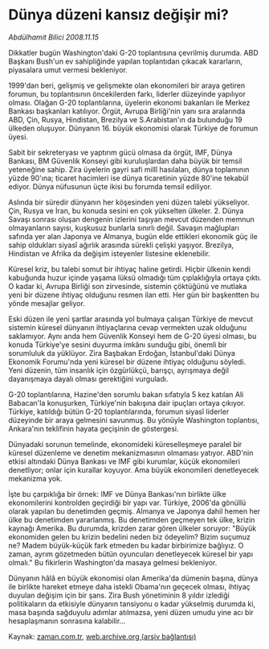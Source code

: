 # Dünya düzeni kansız değişir mi?

*Abdülhamit Bilici 2008.11.15*

<tr><td class="metin" colspan="2" style="padding-top: 20px; padding-left: 5px; padding-right: 10px;">Dikkatler bugün Washington'daki G-20 toplantısına çevrilmiş durumda. ABD Başkanı Bush'un ev sahipliğinde yapılan toplantıdan çıkacak kararların, piyasalara umut vermesi bekleniyor.</td></tr><tr><td class="metin" colspan="2" style="padding-top: 20px; padding-left: 5px; padding-right: 10px;"><p>1999'dan beri, gelişmiş ve gelişmekte olan ekonomileri bir araya getiren forumun, bu toplantısının öncekilerden farkı, liderler düzeyinde yapılıyor olması. Olağan G-20 toplantılarına, üyelerin ekonomi bakanları ile Merkez Bankası başkanları katılıyor. Örgüt, Avrupa Birliği'nin yanı sıra aralarında ABD, Çin, Rusya, Hindistan, Brezilya ve S.Arabistan'ın da bulunduğu 19 ülkeden oluşuyor. Dünyanın 16. büyük ekonomisi olarak Türkiye de forumun üyesi. 
<p> Sabit bir sekreteryası ve yaptırım gücü olmasa da örgüt, IMF, Dünya Bankası, BM Güvenlik Konseyi gibi kuruluşlardan daha büyük bir temsil yeteneğine sahip. Zira üyelerin gayri safi millî hasılaları, dünya toplamının yüzde 90'ına; ticaret hacimleri ise dünya ticaretinin yüzde 80'ine tekabül ediyor. Dünya nüfusunun üçte ikisi bu forumda temsil ediliyor. 
<p> Aslında bir süredir dünyanın her köşesinden yeni düzen talebi yükseliyor. Çin, Rusya ve İran, bu konuda sesini en çok yükselten ülkeler. 2. Dünya Savaşı sonrası oluşan dengenin izlerini taşıyan mevcut düzenden memnun olmayanların sayısı, kuşkusuz bunlarla sınırlı değil. Savaşın mağlupları safında yer alan Japonya ve Almanya, bugün elde ettikleri ekonomik güç ile sahip oldukları siyasî ağırlık arasında sürekli çelişki yaşıyor. Brezilya, Hindistan ve Afrika da değişim isteyenler listesine eklenebilir. 
<p> Küresel kriz, bu talebi somut bir ihtiyaç haline getirdi. Hiçbir ülkenin kendi kabuğunda huzur içinde yaşama lüksü olmadığı tüm çıplaklığıyla ortaya çıktı. O kadar ki, Avrupa Birliği son zirvesinde, sistemin çöktüğünü ve mutlaka yeni bir düzene ihtiyaç olduğunu resmen ilan etti. Her gün bir başkentten bu yönde mesajlar geliyor. 
<p> Eski düzen ile yeni şartlar arasında yol bulmaya çalışan Türkiye de mevcut sistemin küresel dünyanın ihtiyaçlarına cevap vermekten uzak olduğunu saklamıyor. Aynı anda hem Güvenlik Konseyi hem de G-20 üyesi olması, bu konuda Türkiye'ye sesini duyurma imkânı sunduğu gibi, önemli bir sorumluluk da yüklüyor. Zira Başbakan Erdoğan, İstanbul'daki Dünya Ekonomik Forumu'nda yeni küresel bir düzene ihtiyaç olduğunu söyledi. Yeni düzenin, tüm insanlık için özgürlükçü, barışçı, ayrışmaya değil dayanışmaya dayalı olması gerektiğini vurguladı. 
<p> G-20 toplantılarına, Hazine'den sorumlu bakan sıfatıyla 5 kez katılan Ali Babacan'la konuşurken, Türkiye'nin bakışına dair ipuçları ortaya çıkıyor. Türkiye, katıldığı bütün G-20 toplantılarında, forumun siyasî liderler düzeyinde bir araya gelmesini savunmuş. Bu yönüyle Washington toplantısı, Ankara'nın teklifinin hayata geçişinin de göstergesi. 
<p> Dünyadaki sorunun temelinde, ekonomideki küreselleşmeye paralel bir küresel düzenleme ve denetim mekanizmasının olmaması yatıyor. ABD'nin etkisi altındaki Dünya Bankası ve IMF gibi kurumlar, küçük ekonomileri denetliyor; onlar için kurallar koyuyor. Ama büyük ekonomileri denetleyecek mekanizma yok. 
<p> İşte bu çarpıklığa bir örnek: IMF ve Dünya Bankası'nın birlikte ülke ekonomilerini kontrolden geçirdiği bir yapı var. Türkiye, 2006'da gönüllü olarak yapılan bu denetimden geçmiş. Almanya ve Japonya dahil hemen her ülke bu denetimden yararlanmış. Bu denetimden geçmeyen tek ülke, krizin kaynağı Amerika. Bu durumda, krizden zarar gören ülkeler soruyor: "Büyük ekonomiden gelen bu krizin bedelini neden biz ödeyelim? Bizim suçumuz ne? Madem büyük-küçük fark etmeden bu kadar birbirimize bağlıyız. O zaman, ayrım gözetmeden bütün oyuncuları denetleyecek küresel bir yapı olmalı." Bu fikirlerin Washington'da masaya gelmesi bekleniyor. 
<p> Dünyanın hâlâ en büyük ekonomisi olan Amerika'da dümenin başına, dünya ile birlikte hareket etmeye daha istekli Obama'nın geçecek olması, ihtiyaç duyulan değişim için bir şans. Zira Bush yönetiminin 8 yıldır izlediği politikaların da etkisiyle dünyanın tansiyonu o kadar yükselmiş durumda ki, masa başında sağduyulu adımlar atılmazsa, yeni düzen umudu yine acı bir hesaplaşmanın sonrasına kalabilir...<br/></p></p></p></p></p></p></p></p></p></td></tr>

Kaynak: [zaman.com.tr](http://zaman.com.tr/yazar.do?yazino=760471), [web.archive.org (arşiv bağlantısı)](http://web.archive.org/web/20081220134438/http://zaman.com.tr:80/yazar.do?yazino=760471)
